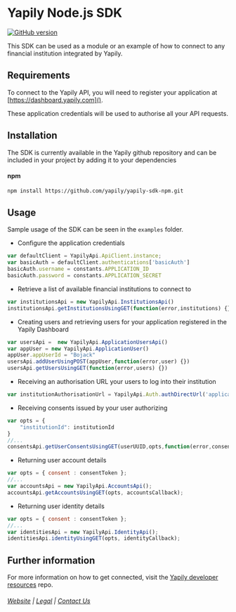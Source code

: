 # Yapily Node.js SDK
[![GitHub version](https://d25lcipzij17d.cloudfront.net/badge.svg?id=gh&type=6&v=0.0.36&x2=0)](http://badge.fury.io/gh/boennemann%2Fbadges)

This SDK can be used as a module or an example of how to connect to any financial institution integrated by Yapily.

## Requirements

To connect to the Yapily API, you will need to register your 
application at [https://dashboard.yapily.com]().

These application credentials will be used to authorise all
your API requests.

## Installation

The SDK is currently available in the Yapily github repository and 
can be included in your project 
by adding it to your dependencies

#### npm

```bash
npm install https://github.com/yapily/yapily-sdk-npm.git
```

## Usage

Sample usage of the SDK can be seen in the `examples` folder.

- Configure the application credentials

```javascript
var defaultClient = YapilyApi.ApiClient.instance;
var basicAuth = defaultClient.authentications['basicAuth']
basicAuth.username = constants.APPLICATION_ID
basicAuth.password = constants.APPLICATION_SECRET
```

- Retrieve a list of available financial institutions to connect to

```javascript	
var institutionsApi = new YapilyApi.InstitutionsApi()
institutionsApi.getInstitutionsUsingGET(function(error,institutions) {})
```


- Creating users and retrieving users for your application registered in the Yapily Dashboard
```javascript
var usersApi =  new YapilyApi.ApplicationUsersApi()
var appUser = new YapilyApi.ApplicationUser()
appUser.appUserId = "Bojack"
usersApi.addUserUsingPOST(appUser,function(error,user) {})
usersApi.getUsersUsingGET(function(error,users) {})
```


- Receiving an authorisation URL your users to log into their institution

```javascript
var institutionAuthorisationUrl = YapilyApi.Auth.authDirectUrl('application-id','user-uuid','institution-id','callback url',"account")
```

- Receiving consents issued by your user authorizing
```javascript
var opts = {
    "institutionId": institutionId
}
//...
consentsApi.getUserConsentsUsingGET(userUUID,opts,function(error,consents) {})
```

- Returning user account details

```javascript
var opts = { consent : consentToken };
//...
var accountsApi = new YapilyApi.AccountsApi();
accountsApi.getAccountsUsingGET(opts, accountsCallback);
```

- Returning user identity details
```javascript
var opts = { consent : consentToken };
//...
var identitiesApi = new YapilyApi.IdentityApi();
identitiesApi.identityUsingGET(opts, identityCallback);
```

## Further information

For more information on how to get connected, visit the
[Yapily developer resources](https://github.com/yapily/developer-resources) repo.

###### [Website](https://yapily.com) | [Legal](https://yapily.com/legal-policies) | [Contact Us](mailto:info@yapily.com) 

